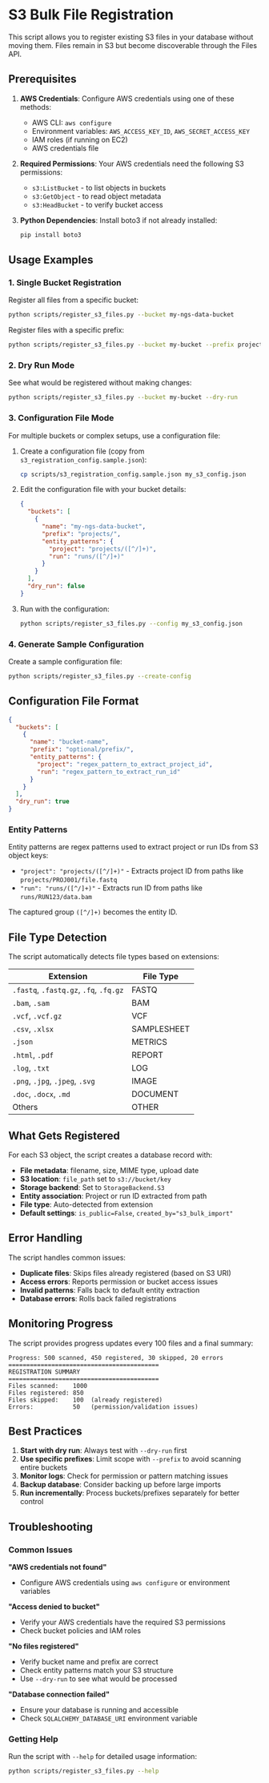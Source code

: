 # S3 Bulk File Registration

This script allows you to register existing S3 files in your database without moving them. Files remain in S3 but become discoverable through the Files API.

## Prerequisites

1. **AWS Credentials**: Configure AWS credentials using one of these methods:
   - AWS CLI: `aws configure`
   - Environment variables: `AWS_ACCESS_KEY_ID`, `AWS_SECRET_ACCESS_KEY`
   - IAM roles (if running on EC2)
   - AWS credentials file

2. **Required Permissions**: Your AWS credentials need the following S3 permissions:
   - `s3:ListBucket` - to list objects in buckets
   - `s3:GetObject` - to read object metadata
   - `s3:HeadBucket` - to verify bucket access

3. **Python Dependencies**: Install boto3 if not already installed:
   ```bash
   pip install boto3
   ```

## Usage Examples

### 1. Single Bucket Registration

Register all files from a specific bucket:
```bash
python scripts/register_s3_files.py --bucket my-ngs-data-bucket
```

Register files with a specific prefix:
```bash
python scripts/register_s3_files.py --bucket my-bucket --prefix projects/
```

### 2. Dry Run Mode

See what would be registered without making changes:
```bash
python scripts/register_s3_files.py --bucket my-bucket --dry-run
```

### 3. Configuration File Mode

For multiple buckets or complex setups, use a configuration file:

1. Create a configuration file (copy from `s3_registration_config.sample.json`):
   ```bash
   cp scripts/s3_registration_config.sample.json my_s3_config.json
   ```

2. Edit the configuration file with your bucket details:
   ```json
   {
     "buckets": [
       {
         "name": "my-ngs-data-bucket",
         "prefix": "projects/",
         "entity_patterns": {
           "project": "projects/([^/]+)",
           "run": "runs/([^/]+)"
         }
       }
     ],
     "dry_run": false
   }
   ```

3. Run with the configuration:
   ```bash
   python scripts/register_s3_files.py --config my_s3_config.json
   ```

### 4. Generate Sample Configuration

Create a sample configuration file:
```bash
python scripts/register_s3_files.py --create-config
```

## Configuration File Format

```json
{
  "buckets": [
    {
      "name": "bucket-name",
      "prefix": "optional/prefix/",
      "entity_patterns": {
        "project": "regex_pattern_to_extract_project_id",
        "run": "regex_pattern_to_extract_run_id"
      }
    }
  ],
  "dry_run": true
}
```

### Entity Patterns

Entity patterns are regex patterns used to extract project or run IDs from S3 object keys:

- `"project": "projects/([^/]+)"` - Extracts project ID from paths like `projects/PROJ001/file.fastq`
- `"run": "runs/([^/]+)"` - Extracts run ID from paths like `runs/RUN123/data.bam`

The captured group `([^/]+)` becomes the entity ID.

## File Type Detection

The script automatically detects file types based on extensions:

| Extension | File Type |
|-----------|-----------|
| `.fastq`, `.fastq.gz`, `.fq`, `.fq.gz` | FASTQ |
| `.bam`, `.sam` | BAM |
| `.vcf`, `.vcf.gz` | VCF |
| `.csv`, `.xlsx` | SAMPLESHEET |
| `.json` | METRICS |
| `.html`, `.pdf` | REPORT |
| `.log`, `.txt` | LOG |
| `.png`, `.jpg`, `.jpeg`, `.svg` | IMAGE |
| `.doc`, `.docx`, `.md` | DOCUMENT |
| Others | OTHER |

## What Gets Registered

For each S3 object, the script creates a database record with:

- **File metadata**: filename, size, MIME type, upload date
- **S3 location**: `file_path` set to `s3://bucket/key`
- **Storage backend**: Set to `StorageBackend.S3`
- **Entity association**: Project or run ID extracted from path
- **File type**: Auto-detected from extension
- **Default settings**: `is_public=False`, `created_by="s3_bulk_import"`

## Error Handling

The script handles common issues:

- **Duplicate files**: Skips files already registered (based on S3 URI)
- **Access errors**: Reports permission or bucket access issues
- **Invalid patterns**: Falls back to default entity extraction
- **Database errors**: Rolls back failed registrations

## Monitoring Progress

The script provides progress updates every 100 files and a final summary:

```
Progress: 500 scanned, 450 registered, 30 skipped, 20 errors
==========================================
REGISTRATION SUMMARY
==========================================
Files scanned:    1000
Files registered: 850
Files skipped:    100  (already registered)
Errors:           50   (permission/validation issues)
```

## Best Practices

1. **Start with dry run**: Always test with `--dry-run` first
2. **Use specific prefixes**: Limit scope with `--prefix` to avoid scanning entire buckets
3. **Monitor logs**: Check for permission or pattern matching issues
4. **Backup database**: Consider backing up before large imports
5. **Run incrementally**: Process buckets/prefixes separately for better control

## Troubleshooting

### Common Issues

**"AWS credentials not found"**
- Configure AWS credentials using `aws configure` or environment variables

**"Access denied to bucket"**
- Verify your AWS credentials have the required S3 permissions
- Check bucket policies and IAM roles

**"No files registered"**
- Verify bucket name and prefix are correct
- Check entity patterns match your S3 structure
- Use `--dry-run` to see what would be processed

**"Database connection failed"**
- Ensure your database is running and accessible
- Check `SQLALCHEMY_DATABASE_URI` environment variable

### Getting Help

Run the script with `--help` for detailed usage information:
```bash
python scripts/register_s3_files.py --help